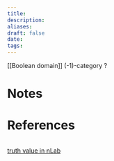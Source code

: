 ```yaml
---
title: 
description: 
aliases: 
draft: false
date: 
tags:
---
```



[[Boolean domain]]
(-1)-category ?




# Notes

# References
``` ad-cite

```

[truth value in nLab](https://ncatlab.org/nlab/show/truth+value)